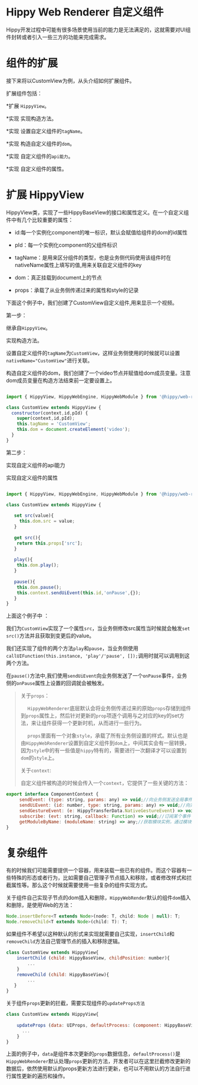# Hippy Web Renderer 自定义组件

Hippy开发过程中可能有很多场景使用当前的能力是无法满足的，这就需要对UI组件封转或者引入一些三方的功能来完成需求。

# 组件的扩展

接下来将以CustomView为例，从头介绍如何扩展组件。

扩展组件包括：

*扩展 `HippyView`。

*实现 实现构造方法。

*实现 设置自定义组件的`tagName`。

*实现 构造自定义组件的`dom`。

*实现 自定义组件的`api能力`。

*实现 自定义组件的属性。

# 扩展 HippyView

HippyView类，实现了一些HippyBaseView的接口和属性定义。在一个自定义组件中有几个比较重要的属性：

* id:每一个实例化component的唯一标识，默认会赋值给组件的dom的id属性

* pId：每一个实例化component的父组件标识

* tagName：是用来区分组件的类型，也是业务侧代码使用该组件时在nativeName属性上填写的值,用来关联自定义组件的key

* dom：真正挂载到document上的节点

* props：承载了从业务侧传递过来的属性和style的记录

下面这个例子中，我们创建了CustomView自定义组件,用来显示一个视频。

第一步：

继承自`HippyView`。

实现构造方法。

设置自定义组件的`tagName`为`CustomView`，这样业务侧使用的时候就可以设置`nativeName="CustomView"`进行关联。

构造自定义组件的dom，我们创建了一个video节点并赋值给dom成员变量。注意dom成员变量在构造方法结束前一定要设置上。

```javascript

import { HippyView, HippyWebEngine, HippyWebModule } from '@hippy/web-renderer';

class CustomView extends HippyView {
  constructor(context,id,pId) {
    super(context,id,pId);
    this.tagName = 'CustomView'; 
    this.dom = document.createElement('video'); 
  }
}

```

第二步：

实现自定义组件的api能力

实现自定义组件的属性

```javascript

import { HippyView, HippyWebEngine, HippyWebModule } from '@hippy/web-renderer';

class CustomView extends HippyView {
  
   set src(value){
     this.dom.src = value;
   } 
   
   get src(){
    return this.props['src'];
   }
    
   play(){
    this.dom.play();
   }
   
   pause(){
    this.dom.pause();
    this.context.sendUiEvent(this.id,'onPause',{});
   }
}

```

上面这个例子中 ：

我们为`CustomView`实现了一个属性`src`，当业务侧修改src属性当时候就会触发`set src()`方法并且获取到变更后的value。

我们还实现了组件的两个方法`play`和`pause`，当业务侧使用 `callUIFunction(this.instance, 'play'/'pause', []);`调用时就可以调用到这两个方法。

在`pause()`方法中,我们使用`sendUiEvent`向业务侧发送了一个`onPause`事件，业务侧的`onPause`属性上设置的回调就会被触发。

>关于`props`：
>
>&emsp; `HippyWebRenderer`底层默认会将业务侧传递过来的原始`props`存储到组件到`props`属性上，然后针对更新的`prop`项逐个调用与之对应的key的set方法，来让组件获得一个更新时机，从而进行一些行为。
>
>&emsp; `props`里面有一个对象`style`，承载了所有业务侧设置的样式。默认也是由`HippyWebRenderer`设置到自定义组件到`dom`上，中间其实会有一层转换，因为`style`中的有一些值是`hippy`特有的，需要进行一次翻译才可以设置到`dom`的`style`上。
>
>关于`context`:
>
>自定义组件被构造的时候会传入一个`context`，它提供了一些关键的方法：

```javascript
export interface ComponentContext {
     sendEvent: (type: string, params: any) => void;//向业务侧发送全局事件
     sendUiEvent: (id: number, type: string, params: any) => void;//向某个组件实例发送事件
     sendGestureEvent: (e: HippyTransferData.NativeGestureEvent) => void;//发送手势事件
     subscribe: (evt: string, callback: Function) => void;//订阅某个事件
     getModuleByName: (moduleName: string) => any;//获取模块实例，通过模块名
}
```

# 复杂组件

有的时候我们可能需要提供一个容器，用来装载一些已有的组件。而这个容器有一些特殊的形态或者行为，比如需要自己管理子节点插入和移除，或者修改样式和拦截属性等。那么这个时候就需要使用一些复杂的组件实现方式。

关于组件自己实现子节点的dom插入和删除，`HippyWebRender`默认的组件`dom`插入和删除，是使用Web的方法：

```javascript
Node.insertBefore<T extends Node>(node: T, child: Node | null): T;
Node.removeChild<T extends Node>(child: T): T;
```

如果组件不希望以这种默认的形式来实现就需要自己实现，`insertChild`和`removeChild`方法自己管理节点的插入和移除逻辑。

```javascript
class CustomView extends HippyView{
    insertChild (child: HippyBaseView, childPosition: number){
        ...
    }
    removeChild (child: HippyBaseView){
        ...
   }
}
```

关于组件`props`更新的拦截，需要实现组件的`updateProps方法`

```javascript
class CustomView extends HippyView{
    
    updateProps (data: UIProps, defaultProcess: (component: HippyBaseView, data: UIProps) => void){
      ...
    }
}
```

上面的例子中，`data`是组件本次更新的`props`数据信息，`defaultProcess()`是`HippyWebRenderer`默认处理`props`更新的方法，开发者可以在这里拦截修改更新的数据后，依然使用默认的props更新方法进行更新，也可以不用默认的方法自行进行属性更新的遍历和操作。
